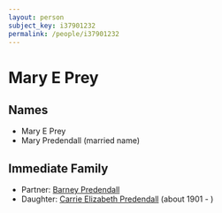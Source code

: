 ```yaml
---
layout: person
subject_key: i37901232
permalink: /people/i37901232
---
```


# Mary E Prey

## Names

* Mary E Prey
* Mary Predendall (married name)

## Immediate Family

* Partner: [Barney Predendall](./@69952770@-barney-predendall-b-d.md)
* Daughter: [Carrie Elizabeth Predendall](./@2361090@-carrie-elizabeth-predendall-b1901-d.md) (about 1901 - )

